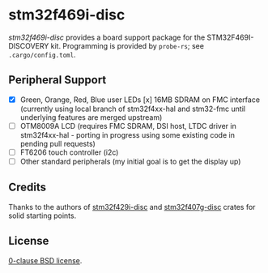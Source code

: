 stm32f469i-disc
===============
_stm32f469i-disc_ provides a board support package for the STM32F469I-DISCOVERY
kit.  Programming is provided by `probe-rs`; see `.cargo/config.toml`.

Peripheral Support
------------------
- [x] Green, Orange, Red, Blue user LEDs
  [x] 16MB SDRAM on FMC interface (currently using local branch of stm32f4xx-hal and stm32-fmc until underlying features are merged upstream)
- [ ] OTM8009A LCD (requires FMC SDRAM, DSI host, LTDC driver in stm32f4xx-hal - porting in progress using some existing code in pending pull requests)
- [ ] FT6206 touch controller (i2c)
- [ ] Other standard peripherals (my initial goal is to get the display up)

Credits
-------
Thanks to the authors of [stm32f429i-disc](https://github.com/stm32-rs/stm32f429i-disc.git) and [stm32f407g-disc](https://github.com/stm32-rs/stm32f407g-disc.git) crates for solid starting points.

License
-------

[0-clause BSD license](LICENSE-0BSD.txt).
